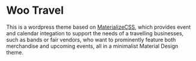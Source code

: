 Woo Travel
==========
This is a wordpress theme based on [MaterializeCSS](http://materializecss.com/), which
provides event and calendar integation to support the needs of a travelling businesses, such as
bands or fair vendors, who want to prominently feature both merchandise and upcoming events, all in
a minimalist Material Design theme. 